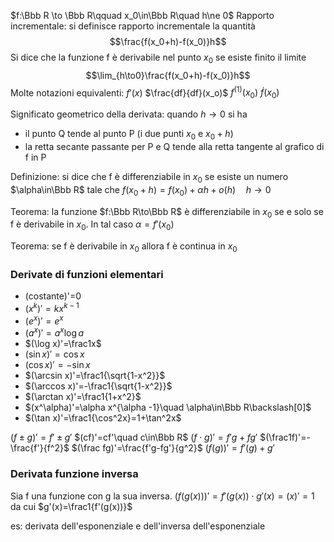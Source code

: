 
$f:\Bbb R \to \Bbb R\qquad x_0\in\Bbb R\quad h\ne 0$
Rapporto incrementale: si definisce rapporto incrementale la quantità $$\frac{f(x_0+h)-f(x_0)}h$$
Si dice che la funzione f è derivabile nel punto $x_0$ se esiste finito il limite $$\lim_{h\to0}\frac{f(x_0+h)-f(x_0)}h$$
Molte notazioni equivalenti:
$f'(x)$
$\frac{df}{df}(x_o)$
$f^{(1)}(x_0)$
$\dot f(x_0)$

Significato geometrico della derivata: quando $h\to0$ si ha
- il punto Q tende al punto P (i due punti $x_0$ e $x_0+h$)
- la retta secante passante per P  e Q tende alla retta tangente al grafico di f in P

Definizione: si dice che f è differenziabile in $x_0$ se esiste un numero $\alpha\in\Bbb R$ tale che
$f(x_0+h)=f(x_0)+\alpha h+o(h)\quad h\to0$

Teorema: la funzione $f:\Bbb R\to\Bbb R$ è differenziabile in $x_0$ se e solo se f è derivabile in $x_0$. In tal caso $\alpha =f'(x_0)$

Teorema: se f è derivabile in $x_0$ allora f è continua in $x_0$

### Derivate di funzioni elementari
- (costante)'=0
- $(x^k)'=kx^{k-1}$
- $(e^x)'=e^x$
- $(a^x)'=a^x\log a$
- $(\log x)'=\frac1x$
- $(\sin x)'=\cos x$
- $(\cos x)'=-\sin x$
- $(\arcsin x)'=\frac1{\sqrt{1-x^2}}$
- $(\arccos x)'=-\frac1{\sqrt{1-x^2}}$
- $(\arctan x)'=\frac1{1+x^2}$
- $(x^\alpha)'=\alpha x^{\alpha -1}\quad \alpha\in\Bbb R\backslash[0]$
- $(\tan x)'=\frac1{\cos^2x}=1+\tan^2x$

$(f\pm g)'=f'\pm g'$
$(cf)'=cf'\quad c\in\Bbb R$
$(f\cdot g)'=f'g+fg'$
$(\frac1f)'=-\frac{f'}{f^2}$
$(\frac fg)'=\frac{f'g-fg'}{g^2}$
$(f(g))'=f'(g)+g'$

### Derivata funzione inversa
Sia f una funzione con g la sua inversa.
$(f(g(x)))'=f'(g(x))\cdot g'(x)=(x)'=1$
da cui
$g'(x)=\frac1{f'(g(x))}$

es: derivata dell'esponenziale e dell'inversa dell'esponenziale